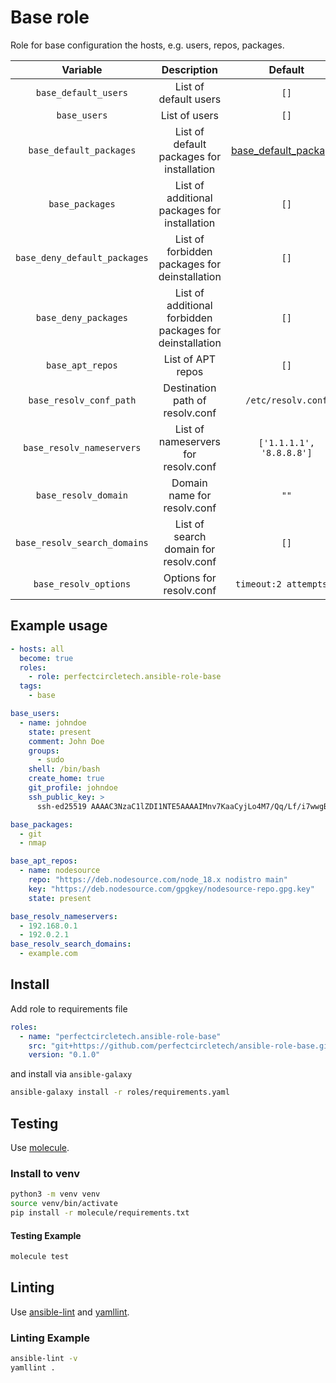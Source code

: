 # Base role

Role for base configuration the hosts, e.g. users, repos, packages.

| Variable                     | Description                                              | Default                       |
|:----------------------------:|:--------------------------------------------------------:|:-----------------------------:|
| `base_default_users`         | List of default users                                    | `[]`                          |
| `base_users`                 | List of users                                            | `[]`                          |
| `base_default_packages`      | List of default packages for installation                | [base_default_packages](defaults/main.yaml#L3) |
| `base_packages`              | List of additional packages for installation             | `[]`                          |
| `base_deny_default_packages` | List of forbidden packages for deinstallation            | `[]`                          |
| `base_deny_packages`         | List of additional forbidden packages for deinstallation | `[]`                          |
| `base_apt_repos`             | List of APT repos                                        | `[]`                          |
| `base_resolv_conf_path`      | Destination path of resolv.conf                          | `/etc/resolv.conf`            |
| `base_resolv_nameservers`    | List of nameservers for resolv.conf                      | `['1.1.1.1', '8.8.8.8']`      |
| `base_resolv_domain`         | Domain name for resolv.conf                              | `""`                          |
| `base_resolv_search_domains` | List of search domain for resolv.conf                    | `[]`                          |
| `base_resolv_options`        | Options for resolv.conf                                  | `timeout:2 attempts:3`        |

## Example usage

```yaml
- hosts: all
  become: true
  roles:
    - role: perfectcircletech.ansible-role-base
  tags:
    - base
```

```yaml
base_users:
  - name: johndoe
    state: present
    comment: John Doe
    groups:
      - sudo
    shell: /bin/bash
    create_home: true
    git_profile: johndoe
    ssh_public_key: >
      ssh-ed25519 AAAAC3NzaC1lZDI1NTE5AAAAIMnv7KaaCyjLo4M7/Qq/Lf/i7wwgBnCFArnmytFFGmmmg
```

```yaml
base_packages:
  - git
  - nmap
```

```yaml
base_apt_repos:
  - name: nodesource
    repo: "https://deb.nodesource.com/node_18.x nodistro main"
    key: "https://deb.nodesource.com/gpgkey/nodesource-repo.gpg.key"
    state: present
```

```yaml
base_resolv_nameservers:
  - 192.168.0.1
  - 192.0.2.1
base_resolv_search_domains:
  - example.com
```

## Install

Add role to requirements file

```yaml
roles:
  - name: "perfectcircletech.ansible-role-base"
    src: "git+https://github.com/perfectcircletech/ansible-role-base.git"
    version: "0.1.0"
```

and install via `ansible-galaxy`

```bash
ansible-galaxy install -r roles/requirements.yaml
```

## Testing

Use [molecule](https://ansible.readthedocs.io/projects/molecule/).

### Install to venv

```bash
python3 -m venv venv
source venv/bin/activate
pip install -r molecule/requirements.txt
```

#### Testing Example

```bash
molecule test
```

## Linting

Use [ansible-lint](https://ansible.readthedocs.io/projects/lint/) and [yamllint](https://yamllint.readthedocs.io/en/stable/).

### Linting Example

```bash
ansible-lint -v
yamllint .
```
